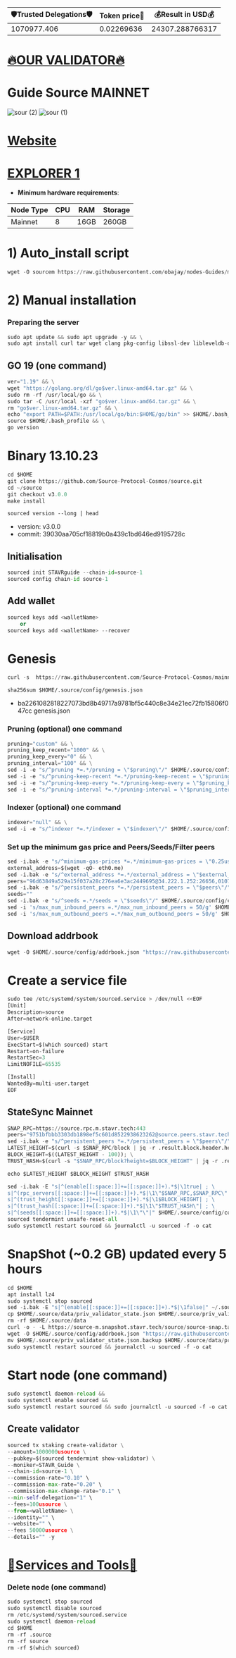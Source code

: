 <!-- START_TABLE -->
| 🛡Trusted Delegations🛡 | Token price🧲 | 💰Result in USD💰 |
|-------------|---------|---------------|
| 1070977.406 | 0.02269636 | 24307.288766317 |

<!-- END_TABLE -->

[🔥OUR VALIDATOR🔥](https://restake.app/source/sourcevaloper13l78szv3mxcru9mhh2ndv58xla2arfzhv045cx)
=

# Guide Source MAINNET
![sour (2)](https://user-images.githubusercontent.com/44331529/183239082-09722b8d-9cc7-49a1-9d93-15ce3ab8d752.png)
![sour (1)](https://user-images.githubusercontent.com/44331529/183239083-d3ac3a34-0cc4-4e8b-aafc-42a5e7a3f7f5.png)

[Website](https://www.sourceprotocol.io/)
=
[EXPLORER 1](https://explorer.stavr.tech/Source-Mainnet/staking)
=
- **Minimum hardware requirements**:

| Node Type |CPU | RAM  | Storage  | 
|-----------|----|------|----------|
| Mainnet   |   8| 16GB | 260GB    |

# 1) Auto_install script 
```python
wget -O sourcem https://raw.githubusercontent.com/obajay/nodes-Guides/main/Projects/Source/sourcem && chmod +x sourcem && ./sourcem
```
# 2) Manual installation

### Preparing the server
```python
sudo apt update && sudo apt upgrade -y && \
sudo apt install curl tar wget clang pkg-config libssl-dev libleveldb-dev jq build-essential bsdmainutils git make ncdu htop screen unzip bc fail2ban htop -y
```

## GO 19 (one command)
```python
ver="1.19" && \
wget "https://golang.org/dl/go$ver.linux-amd64.tar.gz" && \
sudo rm -rf /usr/local/go && \
sudo tar -C /usr/local -xzf "go$ver.linux-amd64.tar.gz" && \
rm "go$ver.linux-amd64.tar.gz" && \
echo "export PATH=$PATH:/usr/local/go/bin:$HOME/go/bin" >> $HOME/.bash_profile && \
source $HOME/.bash_profile && \
go version
```

# Binary   13.10.23
```python 
cd $HOME
git clone https://github.com/Source-Protocol-Cosmos/source.git
cd ~/source
git checkout v3.0.0
make install
```
`sourced version --long | head`
- version: v3.0.0
- commit: 39030aa705cf18819b0a439c1bd646ed9195728c 

## Initialisation
```python
sourced init STAVRguide --chain-id=source-1
sourced config chain-id source-1
```
## Add wallet
```python
sourced keys add <walletName>
    or
sourced keys add <walletName> --recover
```
# Genesis
```python
curl -s  https://raw.githubusercontent.com/Source-Protocol-Cosmos/mainnet/master/source-1/genesis.json > ~/.source/config/genesis.json
```

`sha256sum $HOME/.source/config/genesis.json`
- ba2261082818227073bd8b49717a9781bf5c440c8e34e21ec72fb15806f047cc  genesis.json

### Pruning (optional) one command
```python
pruning="custom" && \
pruning_keep_recent="1000" && \
pruning_keep_every="0" && \
pruning_interval="100" && \
sed -i -e "s/^pruning *=.*/pruning = \"$pruning\"/" $HOME/.source/config/app.toml && \
sed -i -e "s/^pruning-keep-recent *=.*/pruning-keep-recent = \"$pruning_keep_recent\"/" $HOME/.source/config/app.toml && \
sed -i -e "s/^pruning-keep-every *=.*/pruning-keep-every = \"$pruning_keep_every\"/" $HOME/.source/config/app.toml && \
sed -i -e "s/^pruning-interval *=.*/pruning-interval = \"$pruning_interval\"/" $HOME/.source/config/app.toml
```
### Indexer (optional) one command
```python
indexer="null" && \
sed -i -e "s/^indexer *=.*/indexer = \"$indexer\"/" $HOME/.source/config/config.toml
```
### Set up the minimum gas price and Peers/Seeds/Filter peers
```python
sed -i.bak -e "s/^minimum-gas-prices *=.*/minimum-gas-prices = \"0.25usource\"/;" ~/.source/config/app.toml
external_address=$(wget -qO- eth0.me) 
sed -i.bak -e "s/^external_address *=.*/external_address = \"$external_address:26656\"/" $HOME/.source/config/config.toml
peers="96d63849a529a15f037a28c276ea6e3ac2449695@34.222.1.252:26656,0107ac60e43f3b3d395fea706cb54877a3241d21@35.87.85.162:26656"
sed -i.bak -e "s/^persistent_peers *=.*/persistent_peers = \"$peers\"/" $HOME/.source/config/config.toml
seeds=""
sed -i.bak -e "s/^seeds =.*/seeds = \"$seeds\"/" $HOME/.source/config/config.toml
sed -i 's/max_num_inbound_peers =.*/max_num_inbound_peers = 50/g' $HOME/.source/config/config.toml
sed -i 's/max_num_outbound_peers =.*/max_num_outbound_peers = 50/g' $HOME/.source/config/config.toml
```

## Download addrbook
```python
wget -O $HOME/.source/config/addrbook.json "https://raw.githubusercontent.com/obajay/nodes-Guides/main/Projects/Source/addrbook.json"
```

# Create a service file
```python
sudo tee /etc/systemd/system/sourced.service > /dev/null <<EOF
[Unit]
Description=source
After=network-online.target

[Service]
User=$USER
ExecStart=$(which sourced) start
Restart=on-failure
RestartSec=3
LimitNOFILE=65535

[Install]
WantedBy=multi-user.target
EOF
```

## StateSync Mainnet
```python
SNAP_RPC=https://source.rpc.m.stavr.tech:443
peers="9751bfbbb3303db1898ef5c601d8522938623262@source.peers.stavr.tech:20056"
sed -i.bak -e "s/^persistent_peers *=.*/persistent_peers = \"$peers\"/" $HOME/.source/config/config.toml
LATEST_HEIGHT=$(curl -s $SNAP_RPC/block | jq -r .result.block.header.height); \
BLOCK_HEIGHT=$((LATEST_HEIGHT - 100)); \
TRUST_HASH=$(curl -s "$SNAP_RPC/block?height=$BLOCK_HEIGHT" | jq -r .result.block_id.hash)

echo $LATEST_HEIGHT $BLOCK_HEIGHT $TRUST_HASH

sed -i.bak -E "s|^(enable[[:space:]]+=[[:space:]]+).*$|\1true| ; \
s|^(rpc_servers[[:space:]]+=[[:space:]]+).*$|\1\"$SNAP_RPC,$SNAP_RPC\"| ; \
s|^(trust_height[[:space:]]+=[[:space:]]+).*$|\1$BLOCK_HEIGHT| ; \
s|^(trust_hash[[:space:]]+=[[:space:]]+).*$|\1\"$TRUST_HASH\"| ; \
s|^(seeds[[:space:]]+=[[:space:]]+).*$|\1\"\"|" $HOME/.source/config/config.toml
sourced tendermint unsafe-reset-all
sudo systemctl restart sourced && journalctl -u sourced -f -o cat
```

# SnapShot (~0.2 GB) updated every 5 hours
```python
cd $HOME
apt install lz4
sudo systemctl stop sourced
sed -i.bak -E "s|^(enable[[:space:]]+=[[:space:]]+).*$|\1false|" ~/.source/config/config.toml
cp $HOME/.source/data/priv_validator_state.json $HOME/.source/priv_validator_state.json.backup
rm -rf $HOME/.source/data
curl -o - -L https://source-m.snapshot.stavr.tech/source/source-snap.tar.lz4 | lz4 -c -d - | tar -x -C $HOME/.source --strip-components 2
wget -O $HOME/.source/config/addrbook.json "https://raw.githubusercontent.com/obajay/nodes-Guides/main/Projects/Source/addrbook.json"
mv $HOME/.source/priv_validator_state.json.backup $HOME/.source/data/priv_validator_state.json
sudo systemctl restart sourced && journalctl -u sourced -f -o cat
```

# Start node (one command)
```python
sudo systemctl daemon-reload &&
sudo systemctl enable sourced &&
sudo systemctl restart sourced && sudo journalctl -u sourced -f -o cat
```

## Create validator
```python
sourced tx staking create-validator \
--amount=1000000usource \
--pubkey=$(sourced tendermint show-validator) \
--moniker=STAVR_Guide \
--chain-id=source-1 \
--commission-rate="0.10" \
--commission-max-rate="0.20" \
--commission-max-change-rate="0.1" \
--min-self-delegation="1" \
--fees=100usource \
--from=<walletName> \
--identity="" \
--website="" \
--fees 50000usource \
--details="" -y
```

[🧩Services and Tools🧩](https://github.com/obajay/StateSync-snapshots/tree/main/Projects/Source)
=

### Delete node (one command)
```python
sudo systemctl stop sourced
sudo systemctl disable sourced
rm /etc/systemd/system/sourced.service
sudo systemctl daemon-reload
cd $HOME
rm -rf .source
rm -rf source
rm -rf $(which sourced)
```

